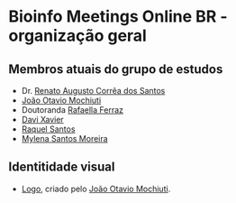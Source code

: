 # Bioinfo Meetings Online BR - organização geral

## Membros atuais do grupo de estudos

 * Dr. [Renato Augusto Corrêa dos Santos](https://scholar.google.com.br/citations?user=22CKgnIAAAAJ)
 * [João Otavio Mochiuti](https://github.com/j-x-mochiuti-x)
 * Doutoranda [Rafaella Ferraz](https://github.com/RafaellaFerraz)
 * [Davi Xavier](https://github.com/davixavier528)
 * [Raquel Santos](https://github.com/arquels7)
 * [Mylena Santos Moreira](https://github.com/MylenaSM)

## Identitidade visual

 * [Logo](https://github.com/bioinfomeetingsonlinebr/bioinfomeetingsonlinebr_generalorg/tree/main/IdentidadeVisual/Logo_BioinfoMeetingsOnlineBR), criado pelo [João Otavio Mochiuti](https://github.com/j-x-mochiuti-x).